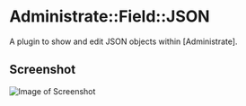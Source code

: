 # Administrate::Field::JSON

A plugin to show and edit JSON objects within [Administrate].

## Screenshot

![Image of Screenshot](https://raw.githubusercontent.com/eddietejeda/administrate-field-json/master/screenshot.png)

